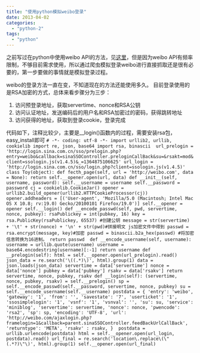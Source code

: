 ```yaml
---
title: "使用python模拟weibo登录"
date: 2013-04-02
categories: 
  - "python-2"
tags: 
  - "python"
---
```


之前写过在python中使用weibo API的方法，见[这里](/posts/2013-03-*-%e9%80%9a%e8%bf%87python-sdk%e4%bd%bf%e7%94%a8weibo-api/)，但是因为weibo API有频率限制，不够目前需求使用，所以通过爬虫模拟登录weibo进行直接抓取还是很有必要的，第一步要做的事情就是模拟登录过程。

weibo的登录方法一直在变，不知道现在的方法还能使用多久。 目前登录使用的是RSA加密的方式，总体来看步骤分为三步：

1. 访问预登录地址，获取servertime、nonce和RSA公钥
2. 访问认证地址，发送编码后的用户名和RSA加密过的密码，获得跳转地址
3. 访问获得的地址，获取到登录cookie，登录完成

<!--more-->

代码如下，注释比较少，主要是\_\_login()函数内的过程，需要安装rsa包，easy\_install即可 `# -*- coding: utf-8 -*- import urllib2, urllib, cookielib import re, json, base64 import rsa, binascii  url_prelogin = 'http://login.sina.com.cn/sso/prelogin.php?entry=weibo&callback=sinaSSOController.preloginCallBack&su=&rsakt=mod&client=ssologin.js(v1.4.5)&_=1364875106625' url_login = 'http://login.sina.com.cn/sso/login.php?client=ssologin.js(v1.4.5)'  class Toy(object): def fecth_page(self, url = 'http://weibo.com', data = None): return self.__opener.open(url, data) def __init__(self, username, password): self.__username = username self.__password = password cj = cookielib.CookieJar() opener = urllib2.build_opener(urllib2.HTTPCookieProcessor(cj)) opener.addheaders = [('User-agent', 'Mozilla/5.0 (Macintosh; Intel Mac OS X 10.8; rv:19.0) Gecko/20100101 Firefox/19.0')] self.__opener = opener self.__login() def __encode_passwd(self, pwd, servertime, nonce, pubkey): rsaPublickey = int(pubkey, 16) key = rsa.PublicKey(rsaPublickey, 65537) #创建公钥 message = str(servertime) + '\t' + str(nonce) + '\n' + str(pwd)#拼接明文 js加密文件中得到 passwd = rsa.encrypt(message, key)#加密 passwd = binascii.b2a_hex(passwd) #将加密信息转换为16进制。 return passwd  def __encode_username(self, username): username = urllib.quote(username) username = base64.encodestring(username)[:-1] return username def __prelogin(self): html = self.__opener.open(url_prelogin).read() json_data = re.search('\((.*)\)', html).group(1) data = json.loads(json_data) servertime = data['servertime'] nonce = data['nonce'] pubkey = data['pubkey'] rsakv = data['rsakv'] return servertime, nonce, pubkey, rsakv def __login(self): (servertime, nonce, pubkey, rsakv) = self.__prelogin() sp = self.__encode_passwd(self.__password, servertime, nonce, pubkey) su = self.__encode_username(self.__username) postdata = { 'entry': 'weibo', 'gateway': '1', 'from': '', 'savestate': '7', 'userticket': '1', 'ssosimplelogin': '1', 'vsnf': '1', 'vsnval': '', 'su': su, 'service': 'miniblog', 'servertime': servertime, 'nonce': nonce, 'pwencode': 'rsa2', 'sp': sp, 'encoding': 'UTF-8', 'url': 'http://weibo.com/ajaxlogin.php?framelogin=1&callback=parent.sinaSSOController.feedBackUrlCallBack', 'returntype': 'META', 'rsakv' : rsakv, }  postdata = urllib.urlencode(postdata) html = self.__opener.open(url_login, postdata).read() url_final = re.search('location\.replace\(\"(.*?)\"\)', html).group(1) self.__opener.open(url_final)`
